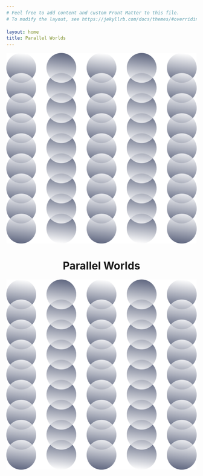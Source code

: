 ```yaml
---
# Feel free to add content and custom Front Matter to this file.
# To modify the layout, see https://jekyllrb.com/docs/themes/#overriding-theme-defaults

layout: home
title: Parallel Worlds
---
```


![](/assets/pw-02.png)

<div style='text-align:center'>

<h1>Parallel Worlds</h1>

</div>

![](/assets/pw-02.png)
